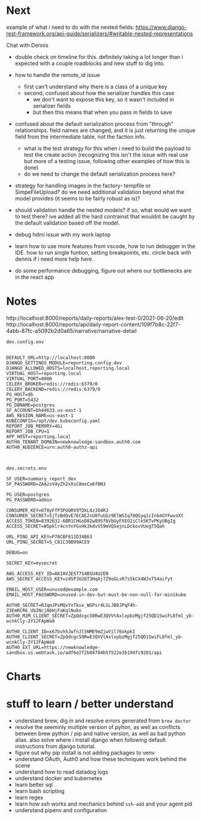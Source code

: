 # Next



 example of what i need to do with the nested fields: https://www.django-rest-framework.org/api-guide/serializers/#writable-nested-representations


Chat with Dennis
- double check on timeline for this. definitely taking a lot longer than i expected with a couple roadblocks and new stuff to dig into.
- how to handle the remote_id issue
	- first can't understand why there is a class of a unique key
	- second, confused about how the serializer handles this case
		- we don't want to expose this key, so it wasn't included in serializer fields
		- but then this means that when you pass in fields to save
- confused about the default serialization process from "through" relationships. field names are changed, and it is just returning the unique field from the intermediate table, not the faction info.
	- what is the test strategy for this when i need to build the payload to test the create action (recognizing this isn't the issue with real use but more of a testing issue, following other examples of how this is done)
	- do we need to change the default serialization process here?
- strategy for handling images in the factory- tempfile or SimpeFileUpload? do we need additional validation beyond what the model provides (it seems to be fairly robust as is)?
- should validation handle the nested models? if so, what would we want to test there? ive added all the hard contrainst that wouldnt be caught by the default validation based off the model.



- debug hdmi issue with my work laptop
- learn how to use more features from vscode, how to run debugger in the IDE. how to run single funtion, setting breakpoints, etc. circle back with dennis if i need more help here.
- do some performance debugging, figure out where our bottlenecks are in the react app


# Notes



http://localhost:8000/reports/daily-reports/alex-test-0/2021-06-20/edit
http://localhost:8000/reports/api/daily-report-content/109f7b8c-22f7-4abb-87fc-a5092b2d0a65/narrative/narrative-detail




```
dev.config.env


DEFAULT_URL=http://localhost:8000
DJANGO_SETTINGS_MODULE=reporting.config.dev
DJANGO_ALLOWED_HOSTS=localhost,reporting.local
VIRTUAL_HOST=reporting.local
VIRTUAL_PORT=8000
CELERY_BROKER=redis://redis:6379/0
CELERY_BACKEND=redis://redis:6379/0
PG_HOST=db
PG_PORT=5432
PG_DBNAME=postgres
SF_ACCOUNT=bh44633.us-east-1
AWS_REGION_NAME=us-east-1
KUBECONFIG=/opt/dev.kubeconfig.yaml
REPORT_JOB_MEMORY=4Gi
REPORT_JOB_CPU=1
APP_HOST=reporting.local
AUTH0_TENANT_DOMAIN=newknowledge-sandbox.auth0.com
AUTH0_AUDIENCE=urn:auth0-authz-api



```


```
dev.secrets.env

SF_USER=summary_report_dev
SF_PASSWORD=ZAAzsV4yZh2xXsC8mxCo6fBN3

PG_USER=postgres
PG_PASSWORD=admin

CONSUMER_KEY=OT8yFfP3PGQRV9TDkL4zJO4RJ
CONSUMER_SECRET=5jTzBdQvE7ECAE2sU0fuUGz9ElWSIq70QGyq1cInb4GYFwvnXt
ACCESS_TOKEN=8392632-6BR1CHGoD82w89SfbVbUyFXEO2iClk5KTvPKyUBgIg
ACCESS_SECRET=W5pklr4cnYnYGvHk3kdvVS9mVQSejnLDckovVUegT5Qah

URL_PING_API_KEY=P78CBF811D34B63
URL_PING_SECRET=S_C81C30B99ACE9

DEBUG=on

SECRET_KEY=mysecret

AWS_ACCESS_KEY_ID=AKIAVJEST7S4BSU4U2EN
AWS_SECRET_ACCESS_KEY=zdSPJU26T3HqAj7Z9oGLsR7s5kCX4WJxT54aifyt

EMAIL_HOST_USER=unused@example.com
EMAIL_HOST_PASSWORD=unused-in-dev-but-must-be-non-null-for-minikube

AUTH0_SECRET=RJqmJPxMQxYxTkux_WGPsr4LSLJB0JPqF4h-Z3EmRCR6_UbINcjAbHjFaKqlNukn
AUTH0_M2M_CLIENT_SECRET=ZpQdcgc50RwE3QVVtAxlxpbzMgjf25QD1SwiFL8fml_yb-wcnkCly-2Y12FApWa8

AUTH0_CLIENT_ID=x67bvhhJwfnJl5NME9mZjwVil76okpkI
AUTH0_CLIENT_SECRET=ZpQdcgc50RwE3QVVtAxlxpbzMgjf25QD1SwiFL8fml_yb-wcnkCly-2Y12FApWa8
AUTH0_EXT_URL=https://newknowledge-sandbox.us.webtask.io/adf6e2f2b84784b57522e3b19dfc9201/api

```



# Charts


# stuff to learn / better understand
- understand brew, dig in and resolve errors generated from `brew doctor`
- resolve the seeminly multiple version of pyhon, as well as conflicts between brew python / pip and native version, as well as bad python alias. also solve where i install django when following default instructions from django tutorial.
- figure out why pip install is not adding packages to venv
- understand OAuth, Auth0 and how these techniques work behind the scene
- understand how to read datadog logs
- understand docker and kubernetes
- learn better sql
- learn bash scripting
- learn regex
- learn how ssh works and mechanics behind `ssh-add` and your agent pid
- understand pipenv and configuration
